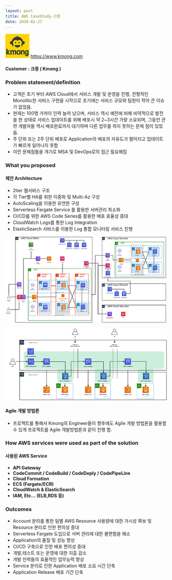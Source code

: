 ```yaml
---
layout: post
title: AWS CaseStudy-크몽
date: 2020-02-27
---
```


![kmong](../images/CaseStudy/2020-02-27-Kmong/kmong-logo.png) https://www.kmong.com

#### Customer : 크몽 ( Kmong )

### Problem statement/definition
- 고객은 초기 부터 AWS Cloud에서 서비스 개발 및 운영을 진행, 전형적인 Monolitic한 서비스 구현을 시작으로 초기에는 서비스 규모와 팀원이 작아 큰 이슈가 없었음.
- 현재는 100명 가까이 인력 늘어 났으며, 서비스 역시 예전에 비해 비약적으로 발전을 한 상태로 서비스 업데이트를 위해 배포시 약 2~3시간 가량 소요되며, 그동안 관련 개발자들 역시 배포완료까지 대기하며 다른 업무를 하지 못하는 문제 점이 있었음.
- 주 단위 또는 2주 단위 배포로 Application의 배포의 자유도가 떨어지고 업데이트가 빠르게 일어나지 못함
- 이런 문제점들을 개기로 MSA 및 DevOps로의 접근 필요해짐



### What you proposed
#### 제안 Architecture
 - 2tier 웹서비스 구조
 - 각 Tier별 HA를 위한 이중화 및 Multi-Az 구성
 - AutoScaling을 이용한 유연한 구성
 - Serverless Fargate Service 를 활용한 서버관리 최소화
 - CI/CD를 위한 AWS Code Series를 활용한 배포 효율성 증대
 - CloudWatch Logs를 통한 Log Integration
 - ElasticSearch 서비스를 이용한 Log 통합 모니터링 서비스 진행


 ![](../images/CaseStudy/2020-02-27-Kmong/architecture-1.png)

 ![](../images/CaseStudy/2020-02-27-Kmong/architecture-2.png)


#### Agile 개발 방법론
 - 프로젝트를 통해서 Kmong의 Engineer들이 향후에도 Agile 개발 방법론을 활용할 수 있게 프로젝트를 Agile 개발방법론과 같이 진행 함.


### How AWS services were used as part of the solution
#### 사용된 AWS Service
+ **API Gateway**
+ **CodeCommit / CodeBuild / CodeDeply / CodePipeLine**
+ **Cloud Formation**
+ **ECS (Fargate/ECR)**
+ **CloudWatch & ElasticSearch**
+ **IAM, Etc… (ELB,RDS 등)**


### Outcomes
- Account 분리를 통한 팀별 AWS Resource 사용량에 대한 가시성 확보 및 Resource 분리로 인한 편의성 증대
- Serverless Fargate 도입으로 서버 관리에 대한 불편함을 해소
- Application의 품질 및 성능 향상
- CI/CD 구축으로 인한 배포 편의성 증대
- 개발,테스트 또는 운영에 대한 지출 감소
- 개발 인력들의 효율적인 업무능력 향상
- Service 분리로 인한 Application 배포 소요 시간 단축
- Application Release 배포 기간 단축
